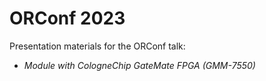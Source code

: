 # ORConf 2023

Presentation materials for the ORConf talk:

 * *Module with CologneChip GateMate FPGA (GMM-7550)*
